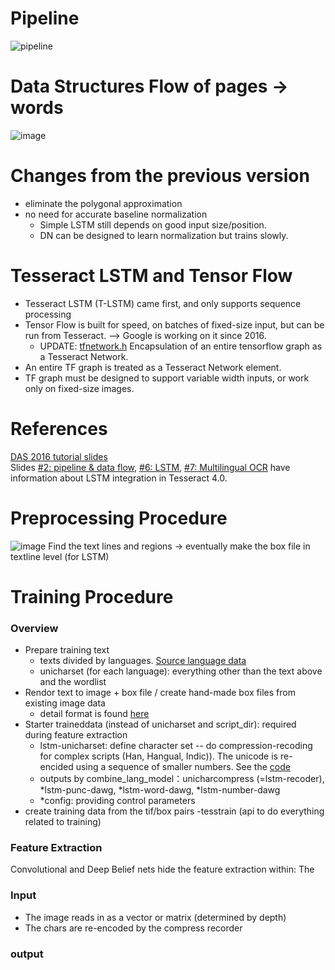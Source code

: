 # Pipeline
![pipeline](https://user-images.githubusercontent.com/26596196/40709218-1ed107e2-6428-11e8-9696-4442698ee7fb.png)
# Data Structures Flow of pages -> words
![image](https://user-images.githubusercontent.com/26596196/40709566-00447326-6429-11e8-885a-9f3e3e06eaba.png)

# Changes from the previous version
- eliminate the polygonal approximation
- no need for accurate baseline normalization
  - Simple LSTM still depends on good input size/position.
  - DN can be designed to learn normalization but trains slowly.

# Tesseract LSTM and Tensor Flow
- Tesseract LSTM (T-LSTM) came first, and only supports sequence
processing
- Tensor Flow is built for speed, on batches of fixed-size input, but can be
run from Tesseract. --> Google is working on it since 2016.
  - UPDATE: [tfnetwork.h](http://tesseract-ocr.github.io/4.0.0-beta.1/a01148_source.html) Encapsulation of an entire tensorflow graph as a Tesseract Network.
- An entire TF graph is treated as a Tesseract Network element.
- TF graph must be designed to support variable width inputs, or work only
on fixed-size images.

# References
[DAS 2016 tutorial slides](https://github.com/tesseract-ocr/docs/tree/master/das_tutorial2016)  
Slides
[#2: pipeline & data flow](https://github.com/tesseract-ocr/docs/blob/master/das_tutorial2016/2ArchitectureAndDataStructures.pdf),
[#6: LSTM](https://github.com/tesseract-ocr/docs/blob/master/das_tutorial2016/6ModernizationEfforts.pdf),
[#7: Multilingual OCR](https://github.com/tesseract-ocr/docs/blob/master/das_tutorial2016/7Building%20a%20Multi-Lingual%20OCR%20Engine.pdf)
have information about LSTM integration in Tesseract 4.0.

# Preprocessing Procedure
![image](https://user-images.githubusercontent.com/26596196/40817404-d67fbe4e-6584-11e8-848f-324c6b6b16d1.png)
Find the text lines and regions -> eventually make the box file in textline level (for LSTM)

# Training Procedure
### Overview
- Prepare training text 
  - texts divided by languages. [Source language data](https://github.com/tesseract-ocr/langdata)
  - unicharset (for each language): everything other than the text above and the wordlist 
- Rendor text to image + box file / create hand-made box files from existing image data
  - detail format is found [here](https://github.com/tesseract-ocr/tesseract/wiki/TrainingTesseract-4.00#creating-training-data)
- Starter traineddata (instead of unicharset and script_dir): required during feature extraction
  - lstm-unicharset: define character set -- do compression-recoding for complex scripts (Han, Hangual, Indic)). The unicode is re-encided using a sequence of smaller numbers. See the [code](http://tesseract-ocr.github.io/4.0.0-beta.1/a04038.html)
  - outputs by combine_lang_model：unicharcompress (=lstm-recoder), *lstm-punc-dawg, *lstm-word-dawg, *lstm-number-dawg
  - *config: providing control parameters
- create training data from the tif/box pairs
  -tesstrain (api to do everything related to training)

### Feature Extraction
Convolutional and Deep Belief nets hide the feature extraction within:
The


### Input
- The image reads in as a vector or matrix (determined by depth)
- The chars are re-encoded by the compress recorder

### output



  
  
  
  
